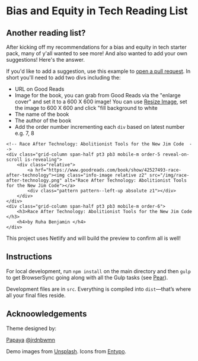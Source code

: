 # Bias and Equity in Tech Reading List

## Another reading list?

After kicking off my recommendations for a bias and equity in tech starter pack, many of y'all wanted to see more! And also wanted to add your own suggestions! Here's the answer. 

If you'd like to add a suggestion, use this example to [open a pull request](https://github.com/lorenanicole/tech-bias-equity-reading/pull/1). In short you'll need to add two divs including the:

- URL on Good Reads 
- Image for the book, you can grab from Good Reads via the "enlarge cover" and set it to a 600 X 600 image! You can use [Resize Image](https://resizeimage.net/), set the image to 600 X 600 and click "fill background to white
- The name of the book
- The author of the book
- Add the order number incrementing each `div` based on latest number e.g. 7, 8


```
<!-- Race After Technology: Abolitionist Tools for the New Jim Code  -->
<div class="grid-column span-half pt3 pb3 mobile-m order-5 reveal-on-scroll is-revealing">
    <div class="relative">
        <a hrf="https://www.goodreads.com/book/show/42527493-race-after-technology"><img class="info-image relative z2" src="/img/race-after-technology.png" alt="Race After Technology: Abolitionist Tools for the New Jim Code"></a>
        <div class="pattern pattern--left-up absolute z1"></div>
    </div>
</div>
<div class="grid-column span-half pt3 pb3 mobile-m order-6">
    <h3>Race After Technology: Abolitionist Tools for the New Jim Code </h3>
    <h4>by Ruha Benjamin </h4>
</div>
```

This project uses Netlify and will build the preview to confirm all is well! 

## Instructions
For local development, run `npm install` on the main directory and then `gulp` to get BrowserSync going along with all the Gulp tasks (see [Pear](https://github.com/jrdnbwmn/Pear)).

Development files are in `src`. Everything is compiled into `dist`—that’s where all your final files reside.

## Acknoowledgements

Theme designed by:

[Papaya](https://www.papayatemplates.com)
[@jrdnbwmn](https://www.twitter.com/jrdnbwmn)

Demo images from [Unsplash](https://unsplash.com/).
Icons from [Entypo](http://entypo.com/).